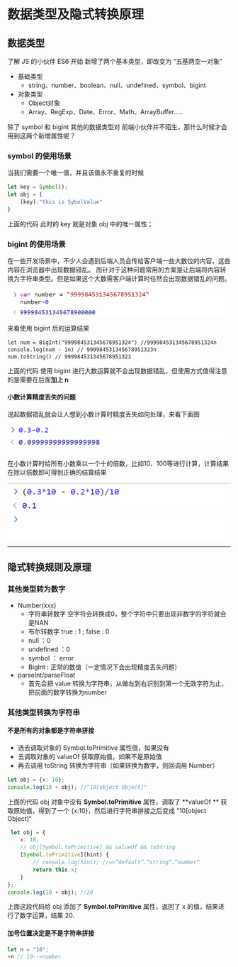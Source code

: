 # 数据类型及隐式转换原理

## 数据类型

了解 JS 的小伙伴 ES6 开始 新增了两个基本类型，即改变为 “五基两空一对象”

- 基础类型
  - string、number、boolean、null、undefined、symbol、bigint
- 对象类型
  - Object对象
  - Array、RegExp、Date、Error、Math、ArrayBuffer.....

除了 symbol 和 bigint 其他的数据类型对 前端小伙伴并不陌生，那什么时候才会用到这两个新增属性呢？

### symbol 的使用场景

当我们需要一个唯一值，并且该值永不重复的时候

```javascript
let key = Symbol();
let obj = {
    [key]:"this is SybolValue"
}
```

上面的代码 此时的 key 就是对象 obj 中的唯一属性；

### bigint 的使用场景

在一些开发场景中，不少人会遇到后端人员会传给客户端一些大数位的内容，这些内容在浏览器中出现数据错乱。 而针对于这种问题常用的方案是让后端将内容转换为字符串类型。但是如果这个大数需客户端计算时任然会出现数据错乱的问题。

![](https://raw.githubusercontent.com/gongjianOnline/ImgHosting/main/img/1651371212(1).png)

来看使用 bigint 后的运算结果

```
let num = BigInt("999984531345678951324") //999984531345678951324n
console.log(num - 1n) // 999984531345678951323n
num.toString() // 999984531345678951323
```

上面的代码 使用 bigint 进行大数运算就不会出现数据错乱，但使用方式值得注意的是需要在后面**加上 n** 

#### 小数计算精度丢失的问题

说起数据错乱就会让人想到小数计算时精度丢失如何处理，来看下面图

![](https://raw.githubusercontent.com/gongjianOnline/ImgHosting/main/img/1651371736(1).png)



在小数计算时给所有小数乘以一个十的倍数，比如10、100等进行计算，计算结果在除以倍数即可得到正确的结算结果

![](https://raw.githubusercontent.com/gongjianOnline/ImgHosting/main/img/1651371987(1).png)

---

## 隐式转换规则及原理

### 其他类型转为数字

- Number(xxx)
  - 字符串转数字 空字符会转换成0，整个字符中只要出现非数字的字符就会是NAN
  - 布尔转数字 true : 1 ; false : 0
  - null ：0
  - undefined ：0
  - symbol ： error
  - BigInt : 正常的数值（一定情况下会出现精度丢失问题）
- parseInt/parseFloat
  - 首先会把 value 转换为字符串，从做左到右识别到第一个无效字符为止，把前面的数字转换为number

### 其他类型转换为字符串

#### 不是所有的对象都是字符串拼接

- 选去调取对象的 Symbol.toPrimitive 属性值，如果没有
- 去调取对象的 valueOf 获取原始值，如果不是原始值
- 再去调用 toString 转换为字符串（如果转换为数字，则回调用 Number）

```javascript
let obj = {x: 10};
console.log(10 + obj); //"10[object Object]"
```

上面的代码 obj 对象中没有 **Symbol.toPrimitive** 属性，调取了 **valueOf ** 获取原始值，得到了一个 {x:10}，然后进行字符串拼接之后变成 ”10[object Object]“

```javascript
 let obj = {
    x: 10,
    // obj[Symbol.toPrimitive] && valueOf && toString
    [Symbol.toPrimitive](hint) {
        // console.log(hint); //=>”default“、”string“、”number“
        return this.x;
    }
};
console.log(10 + obj); //20 
```

上面这段代码给 obj 添加了 **Symbol.toPrimitive** 属性，返回了 x 的值，结果进行了数字运算，结果 20.

#### 加号位置决定是不是字符串拼接

```javascript
let n = "10";
+n // 10-->number
```

